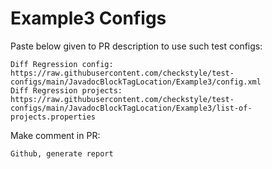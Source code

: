 # Example3 Configs
Paste below given to PR description to use such test configs:
```
Diff Regression config: https://raw.githubusercontent.com/checkstyle/test-configs/main/JavadocBlockTagLocation/Example3/config.xml
Diff Regression projects: https://raw.githubusercontent.com/checkstyle/test-configs/main/JavadocBlockTagLocation/Example3/list-of-projects.properties
```
Make comment in PR:
```
Github, generate report
```
